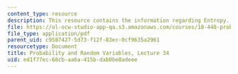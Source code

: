 ```yaml
---
content_type: resource
description: This resource contains the information regarding Entropy.
file: https://ol-ocw-studio-app-qa.s3.amazonaws.com/courses/18-440-probability-and-random-variables-spring-2014/ed1f77ec68cbaa6a415bdab0be8adeee_MIT18_440S14_Lecture34.pdf
file_type: application/pdf
parent_uid: c9587427-5d73-f12f-83ec-0cf9635a2961
resourcetype: Document
title: Probability and Random Variables, Lecture 34
uid: ed1f77ec-68cb-aa6a-415b-dab0be8adeee
---
```

